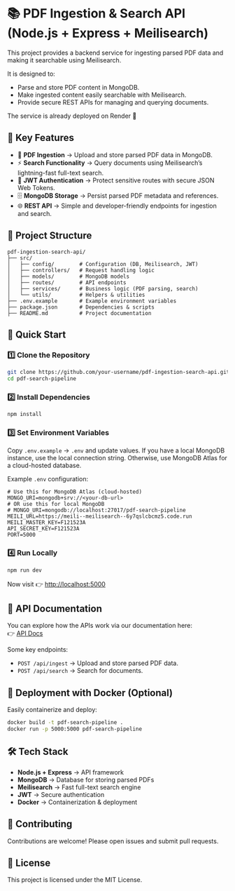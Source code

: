 # 📚 PDF Ingestion & Search API (Node.js + Express + Meilisearch)

This project provides a backend service for ingesting parsed PDF data and making it searchable using Meilisearch.

It is designed to:

- Parse and store PDF content in MongoDB.
- Make ingested content easily searchable with Meilisearch.
- Provide secure REST APIs for managing and querying documents.

The service is already deployed on Render 🚀

## 🔑 Key Features

- 📄 **PDF Ingestion** → Upload and store parsed PDF data in MongoDB.
- ⚡ **Search Functionality** → Query documents using Meilisearch’s lightning-fast full-text search.
- 🔐 **JWT Authentication** → Protect sensitive routes with secure JSON Web Tokens.
- 🗄️ **MongoDB Storage** → Persist parsed PDF metadata and references.
- 🌐 **REST API** → Simple and developer-friendly endpoints for ingestion and search.

## 📂 Project Structure

```
pdf-ingestion-search-api/
├── src/
│   ├── config/        # Configuration (DB, Meilisearch, JWT)
│   ├── controllers/   # Request handling logic
│   ├── models/        # MongoDB models
│   ├── routes/        # API endpoints
│   ├── services/      # Business logic (PDF parsing, search)
│   └── utils/         # Helpers & utilities
├── .env.example       # Example environment variables
├── package.json       # Dependencies & scripts
├── README.md          # Project documentation
```

## 🚀 Quick Start

### 1️⃣ Clone the Repository
```bash
git clone https://github.com/your-username/pdf-ingestion-search-api.git
cd pdf-search-pipeline
```

### 2️⃣ Install Dependencies
```bash
npm install
```

### 3️⃣ Set Environment Variables

Copy `.env.example` → `.env` and update values. If you have a local MongoDB instance, use the local connection string. Otherwise, use MongoDB Atlas for a cloud-hosted database.

Example `.env` configuration:

```
# Use this for MongoDB Atlas (cloud-hosted)
MONGO_URI=mongodb+srv://<your-db-url>
# OR use this for local MongoDB
# MONGO_URI=mongodb://localhost:27017/pdf-search-pipeline
MEILI_URL=https://meili--meilisearch--6y7qslcbcmz5.code.run
MEILI_MASTER_KEY=F121523A
API_SECRET_KEY=F121523A
PORT=5000
```

### 4️⃣ Run Locally
```bash
npm run dev
```

Now visit 👉 [http://localhost:5000](http://localhost:5000)

## 📖 API Documentation

You can explore how the APIs work via our documentation here:  
👉 [API Docs](http://localhost:5000/api)

Some key endpoints:

- `POST /api/ingest` → Upload and store parsed PDF data.
- `POST /api/search` → Search for documents.

## 🐳 Deployment with Docker (Optional)

Easily containerize and deploy:

```bash
docker build -t pdf-search-pipeline .
docker run -p 5000:5000 pdf-search-pipeline
```

## 🛠️ Tech Stack

- **Node.js + Express** → API framework
- **MongoDB** → Database for storing parsed PDFs
- **Meilisearch** → Fast full-text search engine
- **JWT** → Secure authentication
- **Docker** → Containerization & deployment

## 🤝 Contributing

Contributions are welcome! Please open issues and submit pull requests.

## 📜 License

This project is licensed under the MIT License.
